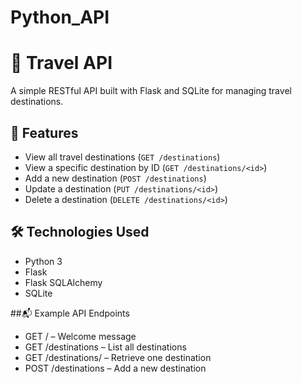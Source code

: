 # Python_API

# 🧳 Travel API

A simple RESTful API built with Flask and SQLite for managing travel destinations.


## 🚀 Features

- View all travel destinations (`GET /destinations`)
- View a specific destination by ID (`GET /destinations/<id>`)
- Add a new destination (`POST /destinations`)
- Update a destination (`PUT /destinations/<id>`)
- Delete a destination (`DELETE /destinations/<id>`)

## 🛠️ Technologies Used

- Python 3
- Flask
- Flask SQLAlchemy
- SQLite

##📬 Example API Endpoints

- GET / – Welcome message
- GET /destinations – List all destinations
- GET /destinations/<id> – Retrieve one destination
- POST /destinations – Add a new destination
